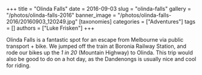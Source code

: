 +++
title = "Olinda Falls"
date = 2016-09-03
slug = "olinda-falls"
gallery = "/photos/olinda-falls-2016"
banner_image = "/photos/olinda-falls-2016/20160903_120249.jpg"
[taxonomies]
categories = ["Adventures"]
tags = []
authors = ["Luke Frisken"]
+++

Olinda Falls is a fantastic spot for an escape from Melbourne via public
transport + bike. We jumped off the train at Boronia Railway Station,
and rode our bikes up the *1 in 20* (Mountain Highway) to Olinda. This
trip would also be good to do on a hot day, as the Dandenongs is usually
nice and cool for riding.
